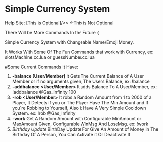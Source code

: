 # Simple Currency System
Help Site: [This is Optional]/<> <-This is Not Optional

There Will be More Commands In the Future :)

Simple Currency System with Changeable Name/Emoji Money.

It Works With Some Of The Fun Commands that work with Currency, ex: slotsMachine.cc.lua or guessNumber.cc.lua

   #Some Current Commands It Have:
1. **-balance [User/Member]**
   It Gets The Current Balance of A User Member or if no arguments given, The Users Balance, ex: !balance
1. **-addbalance <User/Member> <Amount>** 
   It adds Balance To A User/Member, ex: !addbalance @Gas_Infinity 100
1. **-rob <User/Member>** 
   It robs a Random Amount from 1 to 2000 of a Player, It Detects if you or The Player Have The Min Amount and If you`re Robbing to Yourself, Also it Have A Very Simple         Cooldown System. ex: !rob @Gas_Infinity
1. **-work** 
   Get A Random Amount with Configurable MinAmount or MaxAmount Given, Configurable WinMsg And LoseMsg. ex: !work
1. *Birthday Update*
   BirthDay Update For Give An Amount of Money in The Birthday Of A Person, You Can Activate it Or Deactivate It 
